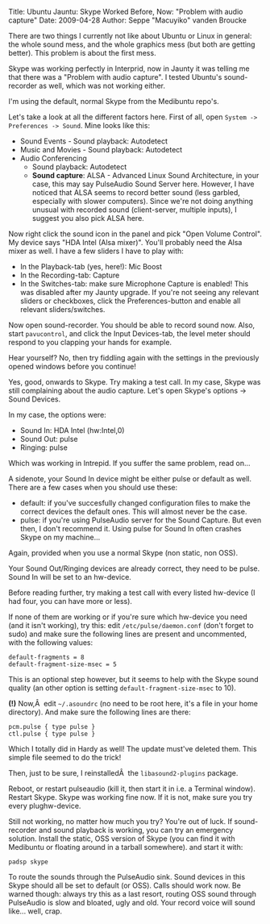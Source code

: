 Title: Ubuntu Jauntu: Skype Worked Before, Now: "Problem with audio capture"
Date: 2009-04-28
Author: Seppe "Macuyiko" vanden Broucke

There are two things I currently not like about Ubuntu or Linux in general: the whole sound mess, and the whole graphics mess (but both are getting better). This problem is about the first mess.

Skype was working perfectly in Interprid, now in Jaunty it was telling me that there was a "Problem with audio capture". I tested Ubuntu's sound-recorder as well, which was not working either.

I'm using the default, normal Skype from the Medibuntu repo's.

Let's take a look at all the different factors here. First of all, open `System -> Preferences -> Sound`. Mine looks like this:

  - Sound Events - Sound playback: Autodetect
  - Music and Movies - Sound playback: Autodetect
  - Audio Conferencing
    - Sound playback: Autodetect
    - **Sound capture**: ALSA - Advanced Linux Sound Architecture, in your case, this may say PulseAudio Sound Server here. However, I have noticed that ALSA seems to record better sound (less garbled, especially with slower computers). Since we're not doing anything unusual with recorded sound (client-server, multiple inputs), I suggest you also pick ALSA here.

Now right click the sound icon in the panel and pick "Open Volume Control". My device says "HDA Intel (Alsa mixer)". You'll probably need the Alsa mixer as well. I have a few sliders I have to play with:

  - In the Playback-tab (yes, here!): Mic Boost
  - In the Recording-tab: Capture
  - In the Switches-tab: make sure Microphone Capture is enabled! This was disabled after my Jaunty upgrade. If you're not seeing any relevant sliders or checkboxes, click the Preferences-button and enable all relevant sliders/switches.

Now open sound-recorder. You should be able to record sound now. Also, start `pavucontrol`, and click the Input Devices-tab, the level meter should respond to you clapping your hands for example.

Hear yourself? No, then try fiddling again with the settings in the previously opened windows before you continue!

Yes, good, onwards to Skype. Try making a test call. In my case, Skype was still complaining about the audio capture. Let's open Skype's options -> Sound Devices.

In my case, the options were:

  - Sound In: HDA Intel (hw:Intel,0)
  - Sound Out: pulse
  - Ringing: pulse

Which was working in Intrepid. If you suffer the same problem, read on...

A sidenote, your Sound In device might be either pulse or default as well. There are a few cases when you should use these:

  - default: if you've succesfully changed configuration files to make the correct devices the default ones. This will almost never be the case.
  - pulse: if you're using PulseAudio server for the Sound Capture. But even then, I don't recommend it. Using pulse for Sound In often crashes Skype on my machine...

Again, provided when you use a normal Skype (non static, non OSS).

Your Sound Out/Ringing devices are already correct, they need to be pulse. Sound In will be set to an hw-device.

Before reading further, try making a test call with every listed hw-device (I had four, you can have more or less).

If none of them are working or if you're sure which hw-device you need (and it isn't working), try this: edit `/etc/pulse/daemon.conf` (don't forget to sudo) and make sure the following lines are present and uncommented, with the following values:

    default-fragments = 8
    default-fragment-size-msec = 5

This is an optional step however, but it seems to help with the Skype sound quality (an other option is setting `default-fragment-size-msec` to 10).

**(!)** Now,Â  edit `~/.asoundrc` (no need to be root here, it's a file in your home directory). And make sure the following lines are there:

    pcm.pulse { type pulse }
    ctl.pulse { type pulse }

Which I totally did in Hardy as well! The update must've deleted them. This simple file seemed to do the trick!

Then, just to be sure, I reinstalledÂ  the `libasound2-plugins` package.

Reboot, or restart pulseaudio (kill it, then start it in i.e. a Terminal window). Restart Skype. Skype was working fine now. If it is not, make sure you try every plughw-device.

Still not working, no matter how much you try? You're out of luck. If sound-recorder and sound playback is working, you can try an emergency solution. Install the static, OSS version of Skype (you can find it with Medibuntu or floating around in a tarball somewhere). and start it with:

    padsp skype

To route the sounds through the PulseAudio sink. Sound devices in this Skype should all be set to default (or OSS). Calls should work now. Be warned though: always try this as a last resort, routing OSS sound through PulseAudio is slow and bloated, ugly and old. Your record voice will sound like... well, crap.

